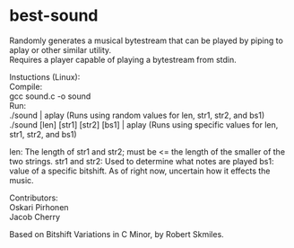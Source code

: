 # best-sound

Randomly generates a musical bytestream that can be played by piping to aplay or other similar utility.<br />
Requires a player capable of playing a bytestream from stdin.

Instuctions (Linux):<br />
Compile:<br />
gcc sound.c -o sound<br />
Run:<br />
./sound | aplay (Runs using random values for len, str1, str2, and bs1)<br />
./sound [len] [str1] [str2] [bs1] | aplay (Runs using specific values for len, str1, str2, and bs1)

len: The length of str1 and str2; must be <= the length of the smaller of the two strings.
str1 and str2: Used to determine what notes are played
bs1: value of a specific bitshift. As of right now, uncertain how it effects the music.

Contributors:<br />
Oskari Pirhonen<br />
Jacob Cherry

Based on Bitshift Variations in C Minor, by Robert Skmiles.
